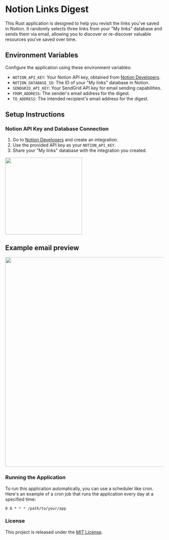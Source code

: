 # Notion Links Digest

This Rust application is designed to help you revisit the links you've saved in Notion. It randomly selects three links from your "My links" database and sends them via email, allowing you to discover or re-discover valuable resources you've saved over time.

## Environment Variables

Configure the application using these environment variables:

- `NOTION_API_KEY`: Your Notion API key, obtained from [Notion Developers](https://developers.notion.com/).
- `NOTION_DATABASE_ID`: The ID of your "My links" database in Notion.
- `SENDGRID_API_KEY`: Your SendGrid API key for email sending capabilities.
- `FROM_ADDRESS`: The sender's email address for the digest.
- `TO_ADDRESS`: The intended recipient's email address for the digest.

## Setup Instructions

### Notion API Key and Database Connection

1. Go to [Notion Developers](https://developers.notion.com/) and create an integration.
2. Use the provided API key as your `NOTION_API_KEY`.
3. Share your "My links" database with the integration you created.
  <img width="244" alt="" src="https://github.com/vimalvnair/notion-digest/assets/1711390/88e8f7fc-6bb2-475a-acb2-0d52c373d659">


## Example email preview
<img width="665" alt="" src="https://github.com/vimalvnair/notion-digest/assets/1711390/4a6edcf7-1106-4e01-9ae1-9d2150b22954">


### Running the Application

To run this application automatically, you can use a scheduler like cron. Here's an example of a cron job that runs the application every day at a specified time:

```crontab
0 8 * * * /path/to/your/app
```

### License

This project is released under the [MIT License](https://opensource.org/license/mit/).
